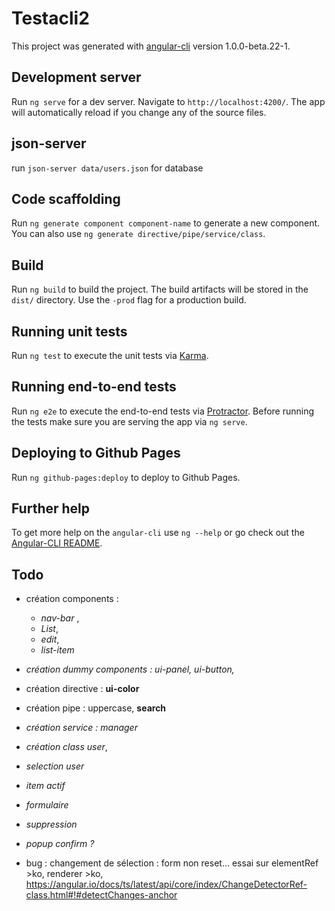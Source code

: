 # Testacli2

This project was generated with [angular-cli](https://github.com/angular/angular-cli) version 1.0.0-beta.22-1.

## Development server
Run `ng serve` for a dev server. Navigate to `http://localhost:4200/`. The app will automatically reload if you change any of the source files.

## json-server
run `json-server data/users.json` for database

## Code scaffolding

Run `ng generate component component-name` to generate a new component. You can also use `ng generate directive/pipe/service/class`.

## Build

Run `ng build` to build the project. The build artifacts will be stored in the `dist/` directory. Use the `-prod` flag for a production build.

## Running unit tests

Run `ng test` to execute the unit tests via [Karma](https://karma-runner.github.io).

## Running end-to-end tests

Run `ng e2e` to execute the end-to-end tests via [Protractor](http://www.protractortest.org/).
Before running the tests make sure you are serving the app via `ng serve`.

## Deploying to Github Pages

Run `ng github-pages:deploy` to deploy to Github Pages.

## Further help

To get more help on the `angular-cli` use `ng --help` or go check out the [Angular-CLI README](https://github.com/angular/angular-cli/blob/master/README.md).


## Todo

* création components : 
    * *nav-bar* ,
    * *List*, 
    * *edit*, 
    * *list-item*

* *création dummy components : ui-panel, ui-button,*

* création directive : **ui-color**

* création pipe : uppercase, **search**

* *création service : manager*

* *création class user*,

* *selection user*

* *item actif*

* *formulaire*

* *suppression*

*  *popup confirm ?*

* bug : changement de sélection : form non reset... essai sur elementRef >ko, renderer >ko, 
https://angular.io/docs/ts/latest/api/core/index/ChangeDetectorRef-class.html#!#detectChanges-anchor